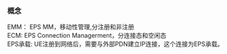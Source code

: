 ### 概念
EMM： EPS MM，移动性管理,分注册和非注册</br>
ECM: EPS Connection Managerment，分连接态和空闲态</br>
EPS承载: UE注册到网络后，需要与外部PDN建立IP连接，这个连接为EPS承载。</br>
